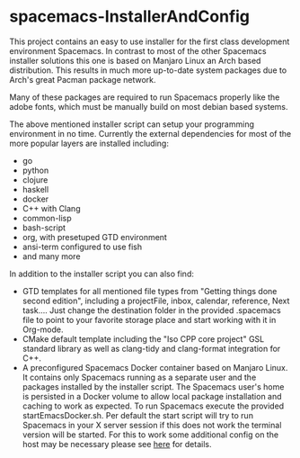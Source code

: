# spacemacs-InstallerAndConfig

This project contains an easy to use installer for the first class development environment Spacemacs.
In contrast to most of the other Spacemacs installer solutions this one is based on Manjaro Linux an Arch based distribution.
This results in much more up-to-date system packages due to Arch's great Pacman package network.

Many of these packages are required to run Spacemacs properly like the adobe fonts, which must be manually build
on most debian based systems.

The above mentioned installer script can setup your programming environment in no time.
Currently the external dependencies for most of the more popular layers are installed including:
* go
* python
* clojure
* haskell
* docker
* C++ with Clang
* common-lisp
* bash-script
* org, with presetuped GTD environment
* ansi-term configured to use fish
* and many more

In addition to the installer script you can also find:
* GTD templates for all mentioned file types from "Getting things done second edition", including a projectFile, inbox, calendar, reference, Next task.... Just change the destination folder in the provided .spacemacs file to point to your favorite storage place and start working with it in Org-mode.
* CMake default template including the "Iso CPP core project" GSL standard library as well as clang-tidy and clang-format integration for C++.
* A preconfigured Spacemacs Docker container based on Manjaro Linux. It contains only Spacemacs running as a separate user and the packages installed by the installer script. The Spacemacs user's home is persisted in a Docker volume to allow local package installation and caching to work as expected. To run Spacemacs execute the provided startEmacsDocker<OS>.sh. Per default the start script will try to run Spacemacs in your X server session if this does not work the terminal version will be started. For this to work some additional config on the host may be necessary please see [here](http://develop.spacemacs.org/layers/+distributions/spacemacs-docker/README.html) for details.
